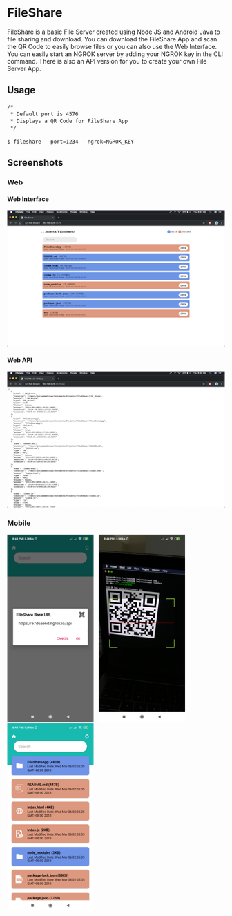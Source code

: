 # FileShare 
FileShare is a basic File Server created using Node JS and Android Java to file sharing and download. You can download the FileShare App and scan the QR Code to easily browse files or you can also use the Web Interface. You can easily start an NGROK server by adding your NGROK key in the CLI command. There is also an API version for you to create your own File Server App.

## Usage
```
/*
 * Default port is 4576
 * Displays a QR Code for FileShare App
 */

$ fileshare --port=1234 --ngrok=NGROK_KEY 
```

## Screenshots

### Web

#### Web Interface
![Web Interface](https://raw.githubusercontent.com/janjanmedinaaa/fileshare/master/images/web-display.png)

#### Web API
![Web API](https://raw.githubusercontent.com/janjanmedinaaa/fileshare/master/images/web-api.png)

### Mobile

<p float="left">
  <img src="https://raw.githubusercontent.com/janjanmedinaaa/fileshare/master/images/mobile-home.png" width="200" />
  &nbsp;
  <img src="https://raw.githubusercontent.com/janjanmedinaaa/fileshare/master/images/mobile-scanner.png" width="200" /> 
  &nbsp;
  <img src="https://raw.githubusercontent.com/janjanmedinaaa/fileshare/master/images/mobile-display.png" width="200" />
</p>